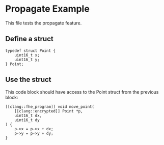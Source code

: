# Propagate Example

This file tests the propagate feature.

## Define a struct

```c,variant=parasol,propagate
typedef struct Point {
    uint16_t x;
    uint16_t y;
} Point;
```

## Use the struct

This code block should have access to the Point struct from the previous block:

```c,variant=parasol
[[clang::fhe_program]] void move_point(
    [[clang::encrypted]] Point *p,
    uint16_t dx,
    uint16_t dy
) {
    p->x = p->x + dx;
    p->y = p->y + dy;
}
```

